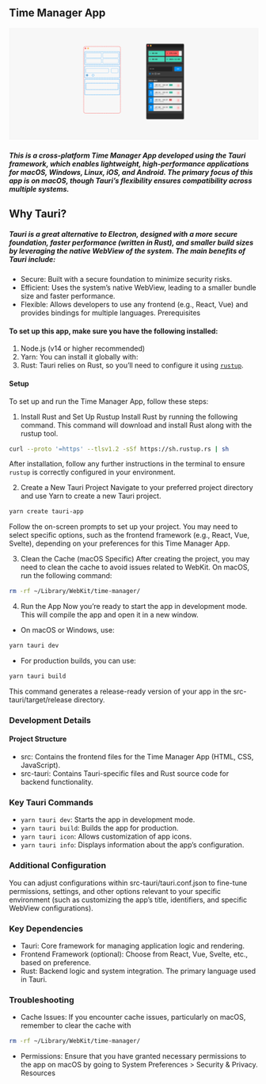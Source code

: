## Time Manager App
![Task Manager](./img/img.png)

##### This is a cross-platform Time Manager App developed using the Tauri framework, which enables lightweight, high-performance applications for macOS, Windows, Linux, iOS, and Android. The primary focus of this app is on macOS, though Tauri’s flexibility ensures compatibility across multiple systems.

## Why Tauri?
##### Tauri is a great alternative to Electron, designed with a more secure foundation, faster performance (written in Rust), and smaller build sizes by leveraging the native WebView of the system. The main benefits of Tauri include:

- Secure: Built with a secure foundation to minimize security risks.
- Efficient: Uses the system’s native WebView, leading to a smaller bundle size and faster performance.
- Flexible: Allows developers to use any frontend (e.g., React, Vue) and provides bindings for multiple languages.
Prerequisites
#### To set up this app, make sure you have the following installed:

1. Node.js (v14 or higher recommended)
2. Yarn: You can install it globally with:
3. Rust: Tauri relies on Rust, so you’ll need to configure it using [`rustup`](https://www.rust-lang.org/tools/install).

#### Setup
To set up and run the Time Manager App, follow these steps:

1. Install Rust and Set Up Rustup
Install Rust by running the following command. This command will download and install Rust along with the rustup tool.

```bash
curl --proto '=https' --tlsv1.2 -sSf https://sh.rustup.rs | sh
```
After installation, follow any further instructions in the terminal to ensure `rustup` is correctly configured in your environment.

2. Create a New Tauri Project
Navigate to your preferred project directory and use Yarn to create a new Tauri project.

```bash
yarn create tauri-app
```
Follow the on-screen prompts to set up your project. You may need to select specific options, such as the frontend framework (e.g., React, Vue, Svelte), depending on your preferences for this Time Manager App.

3. Clean the Cache (macOS Specific)
After creating the project, you may need to clean the cache to avoid issues related to WebKit. On macOS, run the following command:

```bash
rm -rf ~/Library/WebKit/time-manager/
```

4. Run the App
Now you’re ready to start the app in development mode. This will compile the app and open it in a new window.

- On macOS or Windows, use:
```bash
yarn tauri dev
```
- For production builds, you can use:
```bash
yarn tauri build
```
This command generates a release-ready version of your app in the src-tauri/target/release directory.

### Development Details
#### Project Structure
- src: Contains the frontend files for the Time Manager App (HTML, CSS, JavaScript).
- src-tauri: Contains Tauri-specific files and Rust source code for backend functionality.

### Key Tauri Commands
- `yarn tauri dev`: Starts the app in development mode.
- `yarn tauri build`: Builds the app for production.
- `yarn tauri icon`: Allows customization of app icons.
- `yarn tauri info`: Displays information about the app’s configuration.

### Additional Configuration
You can adjust configurations within src-tauri/tauri.conf.json to fine-tune permissions, settings, and other options relevant to your specific environment (such as customizing the app’s title, identifiers, and specific WebView configurations).

### Key Dependencies
- Tauri: Core framework for managing application logic and rendering.
- Frontend Framework (optional): Choose from React, Vue, Svelte, etc., based on preference.
- Rust: Backend logic and system integration. The primary language used in Tauri.

### Troubleshooting
- Cache Issues: If you encounter cache issues, particularly on macOS, remember to clear the cache with 
```bash
rm -rf ~/Library/WebKit/time-manager/
```
- Permissions: Ensure that you have granted necessary permissions to the app on macOS by going to System Preferences > Security & Privacy.
Resources
